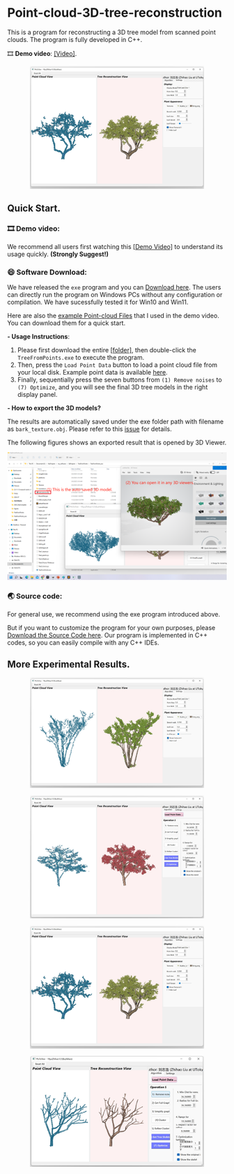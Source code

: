 # Point-cloud-3D-tree-reconstruction

This is a program for reconstructing a 3D tree model from scanned point clouds. The program is fully developed in C++.

🎞️ **Demo video**: [[Video]](https://drive.google.com/file/d/1sX3tNEdxsmSTkAFL4GsnzzMajR-hw_qR/view?usp=sharing).

<p align="center">
<img src="https://github.com/RyuZhihao123/Point-cloud-3D-tree-reconstruction/blob/main/Fig_Peach.png" alt="Description" width="400"/>
</p>

## Quick Start.

### 🎞️ Demo video: 

We recommend all users first watching this [[Demo Video]](https://drive.google.com/file/d/1sX3tNEdxsmSTkAFL4GsnzzMajR-hw_qR/view?usp=sharing) to understand its usage quickly. **(Strongly Suggest!)**

### 😄 Software Download:

We have released the ``exe`` program and you can [Download here](https://github.com/RyuZhihao123/Point-cloud-3D-tree-reconstruction/tree/main/TreeFromPoints_exe). The users can directly run the program on Windows PCs without any configuration or compilation. We have sucessfully tested it for Win10 and Win11.

Here are also the [example Point-cloud Files](https://github.com/RyuZhihao123/Point-cloud-3D-tree-reconstruction/tree/main/Example_PointClouds) that I used in the demo video. You can download them for a quick start.


**- Usage Instructions**: 

  1. Please first download the entire [[folder]](https://github.com/RyuZhihao123/Point-cloud-3D-tree-reconstruction/tree/main/TreeFromPoints_exe), then double-click the ``TreeFromPoints.exe`` to execute the program.
  2. Then, press the ``Load Point Data`` button to load a point cloud file from your local disk. Example point data is available [here](https://github.com/RyuZhihao123/Point-cloud-3D-tree-reconstruction/tree/main/Example_PointClouds).
  3. Finally, sequentially press the seven buttons from ``(1) Remove noises`` to ``(7) Optimize``, and you will see the final 3D tree models in the right display panel.

**- How to export the 3D models?**

The results are automatically saved under the exe folder path with filename as ``bark_texture.obj``. Please refer to this [issue](https://github.com/RyuZhihao123/Point-cloud-3D-tree-reconstruction/issues/1) for details.

The following figures shows an exported result that is opened by 3D Viewer.

<p align="center">
<img src="https://github.com/RyuZhihao123/Point-cloud-3D-tree-reconstruction/blob/main/Fig_export.png" alt="Description" width="600"/>
</p>

### 🌏 Source code: 

For general use, we recommend using the exe program introduced above. 

But if you want to customize the program for your own purposes, please [Download the Source Code here](https://github.com/RyuZhihao123/Point-cloud-3D-tree-reconstruction/tree/main/TreeFromPoints_codes). Our program is implemented in C++ codes, so you can easily compile with any C++ IDEs.



## More Experimental Results.
<p align="center">
<img src="https://github.com/RyuZhihao123/Point-cloud-3D-tree-reconstruction/blob/main/Fig_Cercis.png" alt="Description" width="400"/>
</p>
<p align="center">
<img src="https://github.com/RyuZhihao123/Point-cloud-3D-tree-reconstruction/blob/main/Fig_Maple.png" alt="Description" width="400"/>
</p>
<p align="center">
<img src="https://github.com/RyuZhihao123/Point-cloud-3D-tree-reconstruction/blob/main/Fig_Peach.png" alt="Description" width="400"/>
</p>
<p align="center">
<img src="https://github.com/RyuZhihao123/Point-cloud-3D-tree-reconstruction/blob/main/Fig_default.png" alt="Description" width="400"/>
</p>

